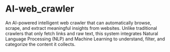 # AI-web_crawler
An AI-powered intelligent web crawler that can automatically browse, scrape, and extract meaningful insights from websites. Unlike traditional crawlers that only fetch links and raw text, this system integrates Natural Language Processing (NLP) and Machine Learning to understand, filter, and categorize the content it collects.
